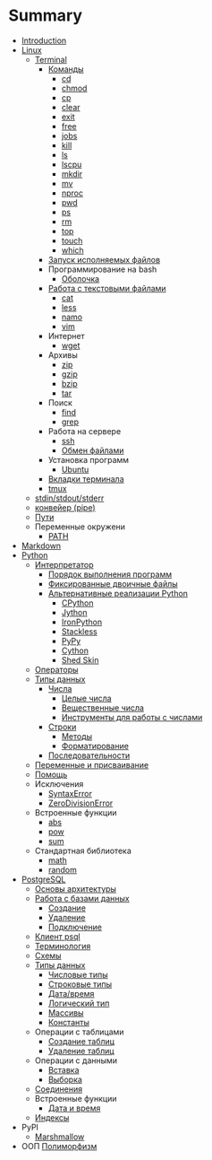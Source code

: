 # Summary

* [Introduction](README.md)
* [Linux](linux/README.md)
   * [Terminal](linux/terminal/README.md)
      * [Команды](linux/terminal/COMMANDS.md)
         * [cd](linux/terminal/CD.md)
         * [chmod](linux/terminal/CHMOD.md)
         * [cp](linux/terminal/CP.md)
         * [clear](linux/terminal/CLEAR.md)
         * [exit](linux/terminal/EXIT.md)
         * [free](linux/terminal/FREE.md)
         * [jobs](linux/terminal/JOBS.md)
         * [kill](linux/terminal/KILL.md)
         * [ls](linux/terminal/LS.md)
         * [lscpu](linux/terminal/LSCPU.md)
         * [mkdir](linux/terminal/MKDIR.md)
         * [mv](linux/terminal/MV.md)
         * [nproc](linux/terminal/NPROC.md)
         * [pwd](linux/terminal/PWD.md)
         * [ps](linux/terminal/PS.md)
         * [rm](linux/terminal/RM.md)
         * [top](linux/terminal/TOP.md)
         * [touch](linux/terminal/TOUCH.md)
         * [which](linux/terminal/WHICH.md)
      * [Запуск исполняемых файлов](linux/executable/README.md)
      * Программирование на bash
         * [Оболочка](linux/scripting/SHELL.md)
      * [Работа с текстовыми файлами](linux/text/README.md)
         * [cat](linux/text/CAT.md)
         * [less](linux/text/LESS.md)
         * [namo](linux/text/NANO.md)
         * [vim](linux/text/VIM.md)
      * Интернет
         * [wget](linux/internet/WGET.md)
      * Архивы
         * [zip](linux/archives/ZIP.md)
         * [gzip](linux/archives/GZIP.md)
         * [bzip](linux/archives/BZIP.md)
         * [tar](linux/archives/TAR.md)
      * Поиск
         * [find](linux/search/FIND.md)
         * [grep](linux/search/GREP.md)
      * Работа на сервере
         * [ssh](linux/server/SSH.md)
         * [Обмен файлами](linux/server/SCP.md)
      * Установка программ
         * [Ubuntu](linux/install/UBUNTU.md)
      * [Вкладки терминала](linux/tabs/README.md)
      * [tmux](linux/tmux/README.md)
   * [stdin/stdout/stderr](linux/stdin/README.md)
   * [конвейер (pipe)](linux/stdin/PIPE.md)
   * [Пути](linux/paths/README.md)
   * Переменные окружени
      * [PATH](linux/env/PATH.md)
* [Markdown](markdown/README.md)
* [Python](python/README.md)
   * [Интерпретатор](python/interpreter/README.md)
      * [Порядок выполнения программ](python/interpreter/ORDER.md)
      * [Фиксированные двоичные файлы](python/interpreter/BINARY.md)
      * [Альтернативные реализации Python](python/interpreter/OTHER.md)
         * [CPython](python/interpreter/CPYTHON.md)
         * [Jython](python/interpreter/JYTHON.md)
         * [IronPython](python/interpreter/IRONPYTHON.md)
         * [Stackless](python/interpreter/STACKLESS.md)
         * [PyPy](python/interpreter/PYPY.md)
         * [Cython](python/interpreter/CYTHON.md)
         * [Shed Skin](python/interpreter/SHED_SKIN.md)
   * [Операторы](python/operators/README.md)
   * [Типы данных](python/data_types/README.md)
      * [Числа](python/data_types/numbers/README.md)
         * [Целые числа](python/data_types/numbers/INTEGERS.md)
         * [Вещественные числа](python/data_types/numbers/FLOATS.md)
         * [Инструменты для работы с числами](python/data_types/numbers/BUILT-INS.md)
      * [Строки](python/data_types/strings/README.md)
         * [Методы](python/data_types/strings/METHODS.md)
         * [Форматирование](python/data_types/strings/FORMATTING.md)
      * [Последовательности](python/data_types/SEQUENCES.md)
   * [Переменные и присваивание](python/assignment/README.md)
   * [Помощь](python/help/README.md)
   * Исключения
      * [SyntaxError](python/exceptions/SYNTAX_ERROR.md)
      * [ZeroDivisionError](python/exceptions/ZERO_DIVISION_ERROR.md)
   * Встроенные функции
      * [abs](python/built-in_functions/ABS.md)
      * [pow](python/built-in_functions/POW.md)
      * [sum](python/built-in_functions/SUM.md)
   * Стандартная библиотека
      * [math](python/stl/MATH.md)
      * [random](python/stl/RANDOM.md)
* [PostgreSQL](postgres/README.md)
   * [Основы архитектуры](postgres/ARCHITECTURE.md)
   * [Работа с базами данных](postgres/databases/README.md)
      * [Создание](postgres/databases/CREATION.md)
      * [Удаление](postgres/databases/DELETION.md)
      * [Подключение](postgres/databases/CONNECTION.md)
   * [Клиент psql](postgres/PSQL.md)
   * [Терминология](databases/THEORY.md)
   * [Схемы](databases/SCHEMAS.md)
   * [Типы данных](databases/postgresql/datatypes/README.md)
      * [Числовые типы](databases/postgresql/datatypes/NUMBERS.md)
      * [Строковые типы](databases/postgresql/datatypes/STRINGS.md)
      * [Дата/время](databases/postgresql/datatypes/DATETIME.md)
      * [Логический тип](databases/postgresql/datatypes/BOOL.md)
      * [Массивы](databases/postgresql/datatypes/ARRAY.md)
      * [Константы](databases/postgresql/datatypes/CONST.md)
   * Операции с таблицами
      * [Создание таблиц](postgres/tables/CREATE_TABLE.md)
      * [Удаление таблиц](postgres/tables/DROP_TABLE.md)
   * Операции с данными
      * [Вставка](postgres/data/INSERT.md)
      * [Выборка](postgres/data/SELECT.md)
   * [Соединения](postgres/joins/README.md)
   * Встроенные функции
      * [Дата и время](databases/functions/DATETIME.md)
   * [Индексы](databases/INDEX.md)
* PyPI
   * [Marshmallow](python/pypi/marshmallow/README.md)
* ООП
   [Полиморфизм](theory/oop/POLYMORPHIZM.md)
